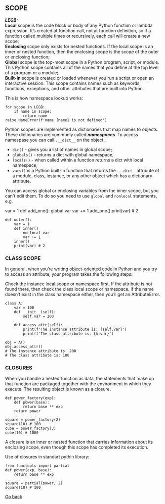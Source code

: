 ## SCOPE

**_LEGB:_**  
**Local** scope is the code block or body of any Python function or lambda expression. It’s created at function call, not at function definition, so if a function called multiple times or recursively, each call will create a new scope;  
**Enclosing** scope only exists for nested functions. If the local scope is an inner or nested function, then the enclosing scope is the scope of the outer or enclosing function;  
**Global** scope is the top-most scope in a Python program, script, or module. This Python scope contains all of the names that you define at the top level of a program or a module;  
**Built-in** scope is created or loaded whenever you run a script or open an interactive session. This scope contains names such as keywords, functions, exceptions, and other attributes that are built into Python.

This is how namespace lookup works:

    for scope in LEGB:
        if name in scope:
            return name
    raise NameError(f'name {name} is not defined')

Python scopes are implemented as dictionaries that map names to objects. These dictionaries are commonly called **_namespaces_**. To access namespase you can call `.__dict__` on the object.

- `dir()` - gives you a list of names in global scope;
- `globals()` - returns a dict with global namespace;
- `locals()` - when called within a function returns a dict with local namespace;
- `vars()` is a Python built-in function that returns the `.__dict__`attribute of a module, class, instance, or any other object which has a dictionary attribute.

You can access global or enclosing variables from the inner scope, but you can't edit them. To do so you need to use `global` and `nonlocal` statements, e.g.

var = 1
def add_one():
global var
var += 1
add_one()
print(var) # 2

    def outer():
        var = 1
        def inner()
            nonlocal var
            var += 1
        inner()
        print(var) # 2

### CLASS SCOPE

In general, when you’re writing object-oriented code in Python and you try to access an attribute, your program takes the following steps:

Check the instance local scope or namespace first.
If the attribute is not found there, then check the class local scope or namespace.
If the name doesn’t exist in the class namespace either, then you’ll get an AttributeError.

    class A:
        var = 100
        def __init__(self):
            self.var = 200

        def access_attr(self):
            print(f'The instance attribute is: {self.var}')
            print(f'The class attribute is: {A.var}')

    obj = A()
    obj.access_attr()
    # The instance attribute is: 200
    # The class attribute is: 100

### CLOSURES

When you handle a nested function as data, the statements that make up that function are packaged together with the environment in which they execute. The resulting object is known as a closure.

    def power_factory(exp):
        def power(base):
            return base ** exp
        return power

    square = power_factory(2)
    square(10) # 100
    cube = power_factory(3)
    cube(10) # 1000

A closure is an inner or nested function that carries information about its enclosing scope, even though this scope has completed its execution.

Use of closures in standart pythin library:

    from functools import partial
    def power(exp, base):
        return base ** exp

    square = partial(power, 2)
    square(10) # 100

[Go back](../README.md)
